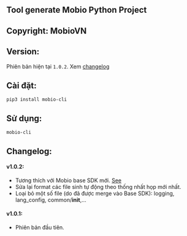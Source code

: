 ## Tool generate Mobio Python Project

## Copyright: MobioVN

## Version:

Phiên bản hiện tại `1.0.2`. Xem [changelog](#Changlog)

## Cài đặt:

`pip3 install mobio-cli`

## Sử dụng:

`mobio-cli`

## Changelog:

#### v1.0.2:

* Tương thích với Mobio base SDK mới. [See](https://pypi.org/project/mobio-base-sdk/1.0.12/)
* Sửa lại format các file sinh tự động theo thống nhất họp mới nhất.
* Loại bỏ một số file (do đã được merge vào Base SDK): logging, lang_config, common/__init__,...

#### v1.0.1:

* Phiên bản đầu tiên.